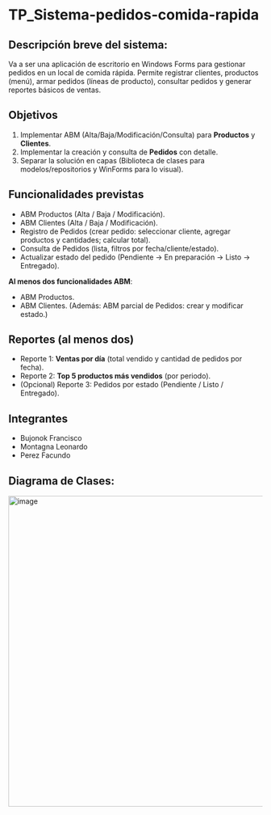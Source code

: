 # TP_Sistema-pedidos-comida-rapida

## Descripción breve del sistema:
Va a ser una aplicación de escritorio en Windows Forms para gestionar pedidos en un local de comida rápida. Permite registrar clientes, productos (menú), armar pedidos (líneas de producto), consultar pedidos y generar reportes básicos de ventas.

## Objetivos
1. Implementar ABM (Alta/Baja/Modificación/Consulta) para **Productos** y **Clientes**.
2. Implementar la creación y consulta de **Pedidos** con detalle.
3. Separar la solución en capas (Biblioteca de clases para modelos/repositorios y WinForms para lo visual).

## Funcionalidades previstas
- ABM Productos (Alta / Baja / Modificación).
- ABM Clientes (Alta / Baja / Modificación).
- Registro de Pedidos (crear pedido: seleccionar cliente, agregar productos y cantidades; calcular total).
- Consulta de Pedidos (lista, filtros por fecha/cliente/estado).
- Actualizar estado del pedido (Pendiente → En preparación → Listo → Entregado).

**Al menos dos funcionalidades ABM**:
- ABM Productos.
- ABM Clientes.
(Además: ABM parcial de Pedidos: crear y modificar estado.)

## Reportes (al menos dos)
- Reporte 1: **Ventas por día** (total vendido y cantidad de pedidos por fecha).
- Reporte 2: **Top 5 productos más vendidos** (por periodo).
- (Opcional) Reporte 3: Pedidos por estado (Pendiente / Listo / Entregado).

## Integrantes
- Bujonok Francisco
- Montagna Leonardo
- Perez Facundo

## Diagrama de Clases:
<img width="923" height="615" alt="image" src="https://github.com/user-attachments/assets/697691b6-7c54-4d77-8bb3-3c1868df5530" />
